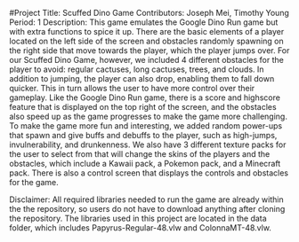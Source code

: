 #Project Title: Scuffed Dino Game
Contributors: Joseph Mei, Timothy Young
Period: 1
Description:
This game emulates the Google Dino Run game but with extra functions to spice it up. There are the basic elements of a player located on the left side of the screen and obstacles randomly spawning on the right side that move towards the player, which the player jumps over. For our Scuffed Dino Game, however, we included 4 different obstacles for the player to avoid: regular cactuses, long cactuses, trees, and clouds. In addition to jumping, the player can also drop, enabling them to fall down quicker. This in turn allows the user to have more control over their gameplay. Like the Google Dino Run game, there is a score and highscore feature that is displayed on the top right of the screen, and the obstacles also speed up as the game progresses to make the game more challenging. To make the game more fun and interesting, we added random power-ups that spawn and give buffs and debuffs to the player, such as high-jumps, invulnerability, and drunkenness. We also have 3 different texture packs for the user to select from that will change the skins of the players and the obstacles, which include a Kawaii pack, a Pokemon pack, and a Minecraft pack. There is also a control screen that displays the controls and obstacles for the game.

Disclaimer:
All required libraries needed to run the game are already within the the repository, so users do not have to download anything after cloning the repository. The libraries used in this project are located in the data folder, which includes Papyrus-Regular-48.vlw and ColonnaMT-48.vlw.
